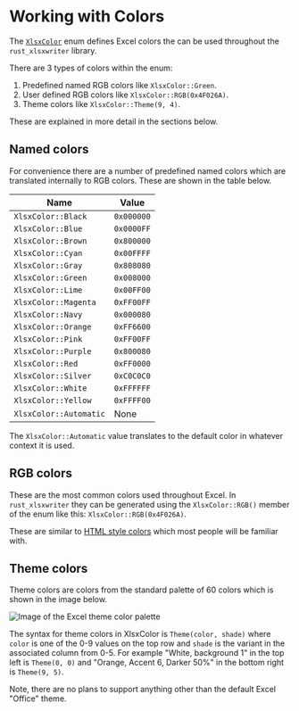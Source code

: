 # Working with Colors


The [`XlsxColor`] enum defines Excel colors the can be used throughout the
`rust_xlsxwriter` library.

[`XlsxColor`]: https://docs.rs/rust_xlsxwriter/0.11.0/rust_xlsxwriter/enum.XlsxColor.html

There are 3 types of colors within the enum:

1. Predefined named RGB colors like `XlsxColor::Green`.
2. User defined RGB colors like `XlsxColor::RGB(0x4F026A)`.
3. Theme colors like `XlsxColor::Theme(9, 4)`.

These are explained in more detail in the sections below.

## Named colors

For convenience there are a number of predefined named colors which are
translated internally to RGB colors. These are shown in the table below.


| Name                   | Value      |
| ---------------------- | ---------- |
| `XlsxColor::Black`     | `0x000000` |
| `XlsxColor::Blue`      | `0x0000FF` |
| `XlsxColor::Brown`     | `0x800000` |
| `XlsxColor::Cyan`      | `0x00FFFF` |
| `XlsxColor::Gray`      | `0x808080` |
| `XlsxColor::Green`     | `0x008000` |
| `XlsxColor::Lime`      | `0x00FF00` |
| `XlsxColor::Magenta`   | `0xFF00FF` |
| `XlsxColor::Navy`      | `0x000080` |
| `XlsxColor::Orange`    | `0xFF6600` |
| `XlsxColor::Pink`      | `0xFF00FF` |
| `XlsxColor::Purple`    | `0x800080` |
| `XlsxColor::Red`       | `0xFF0000` |
| `XlsxColor::Silver`    | `0xC0C0C0` |
| `XlsxColor::White`     | `0xFFFFFF` |
| `XlsxColor::Yellow`    | `0xFFFF00` |
| `XlsxColor::Automatic` | None       |

The `XlsxColor::Automatic` value translates to the default color in whatever
context it is used.

## RGB colors

These are the most common colors used throughout Excel. In `rust_xlsxwriter`
they can be generated using the `XlsxColor::RGB()` member of the enum like this:
`XlsxColor::RGB(0x4F026A)`.

These are similar to [HTML style colors] which most people will be familiar with.

[HTML style colors]: https://htmlcolors.com

## Theme colors

Theme colors are colors  from the standard palette of 60 colors which is shown
in the image below.

![Image of the Excel theme color palette](../../images/theme_color_palette.png)

The syntax for theme colors in XlsxColor is `Theme(color, shade)` where `color`
is one of the 0-9 values on the top row and `shade` is the variant in the
associated column from 0-5. For example "White, background 1" in the top left is
`Theme(0, 0)` and "Orange, Accent 6, Darker 50%" in the bottom right is
`Theme(9, 5)`.

Note, there are no plans to support anything other than the default Excel
"Office" theme.



